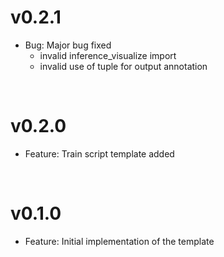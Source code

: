 # v0.2.1

- Bug: Major bug fixed
    - invalid inference_visualize import
    - invalid use of tuple for output annotation

<br>

# v0.2.0

- Feature: Train script template added

<br>

# v0.1.0

- Feature: Initial implementation of the template
